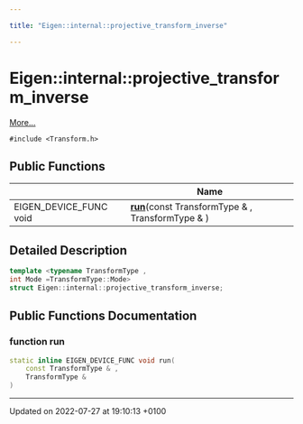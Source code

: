 ```yaml
---

title: "Eigen::internal::projective_transform_inverse"

---
```


# Eigen::internal::projective_transform_inverse



 [More...](#detailed-description)


`#include <Transform.h>`

## Public Functions

|                | Name           |
| -------------- | -------------- |
| EIGEN_DEVICE_FUNC void | **[run](http://example.org/classes/structeigen_1_1internal_1_1projective__transform__inverse/#function-run)**(const TransformType & , TransformType & ) |

## Detailed Description

```cpp
template <typename TransformType ,
int Mode =TransformType::Mode>
struct Eigen::internal::projective_transform_inverse;
```

## Public Functions Documentation

### function run

```cpp
static inline EIGEN_DEVICE_FUNC void run(
    const TransformType & ,
    TransformType & 
)
```


-------------------------------

Updated on 2022-07-27 at 19:10:13 +0100